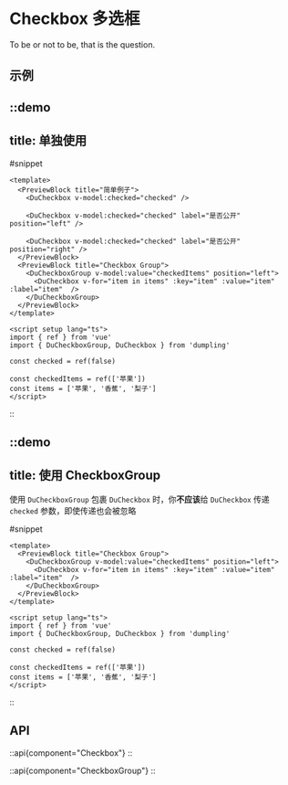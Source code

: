 # Checkbox 多选框

To be or not to be, that is the question.

## 示例

::demo
---
title: 单独使用
---
#snippet
```vue
<template>
  <PreviewBlock title="简单例子">
    <DuCheckbox v-model:checked="checked" />

    <DuCheckbox v-model:checked="checked" label="是否公开" position="left" />

    <DuCheckbox v-model:checked="checked" label="是否公开" position="right" />
  </PreviewBlock>
  <PreviewBlock title="Checkbox Group">
    <DuCheckboxGroup v-model:value="checkedItems" position="left">
      <DuCheckbox v-for="item in items" :key="item" :value="item" :label="item"  />
    </DuCheckboxGroup>
  </PreviewBlock>
</template>

<script setup lang="ts">
import { ref } from 'vue'
import { DuCheckboxGroup, DuCheckbox } from 'dumpling'

const checked = ref(false)

const checkedItems = ref(['苹果'])
const items = ['苹果', '香蕉', '梨子']
</script>
```
::

::demo
---
title: 使用 CheckboxGroup
---
使用 `DuCheckboxGroup` 包裹 `DuCheckbox` 时，你**不应该**给 `DuCheckbox` 传递 `checked` 参数，即使传递也会被忽略

#snippet
```vue
<template>
  <PreviewBlock title="Checkbox Group">
    <DuCheckboxGroup v-model:value="checkedItems" position="left">
      <DuCheckbox v-for="item in items" :key="item" :value="item" :label="item"  />
    </DuCheckboxGroup>
  </PreviewBlock>
</template>

<script setup lang="ts">
import { ref } from 'vue'
import { DuCheckboxGroup, DuCheckbox } from 'dumpling'

const checked = ref(false)

const checkedItems = ref(['苹果'])
const items = ['苹果', '香蕉', '梨子']
</script>
```
::

## API

::api{component="Checkbox"}
::

::api{component="CheckboxGroup"}
::
